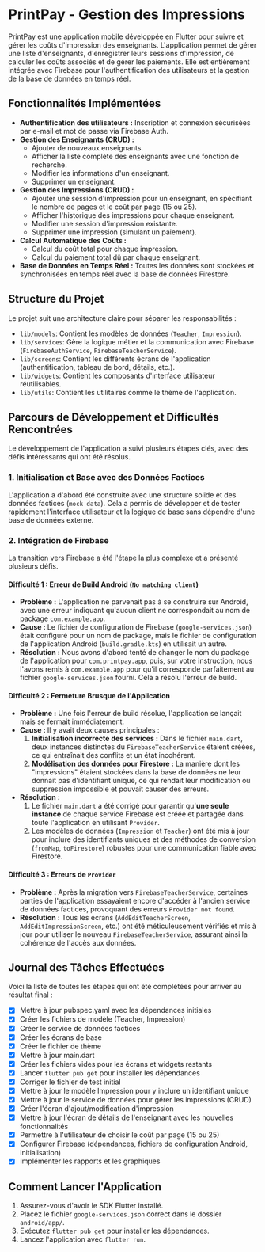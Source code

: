 # PrintPay - Gestion des Impressions

PrintPay est une application mobile développée en Flutter pour suivre et gérer les coûts d'impression des enseignants. L'application permet de gérer une liste d'enseignants, d'enregistrer leurs sessions d'impression, de calculer les coûts associés et de gérer les paiements. Elle est entièrement intégrée avec Firebase pour l'authentification des utilisateurs et la gestion de la base de données en temps réel.

## Fonctionnalités Implémentées

*   **Authentification des utilisateurs :** Inscription et connexion sécurisées par e-mail et mot de passe via Firebase Auth.
*   **Gestion des Enseignants (CRUD) :**
    *   Ajouter de nouveaux enseignants.
    *   Afficher la liste complète des enseignants avec une fonction de recherche.
    *   Modifier les informations d'un enseignant.
    *   Supprimer un enseignant.
*   **Gestion des Impressions (CRUD) :**
    *   Ajouter une session d'impression pour un enseignant, en spécifiant le nombre de pages et le coût par page (15 ou 25).
    *   Afficher l'historique des impressions pour chaque enseignant.
    *   Modifier une session d'impression existante.
    *   Supprimer une impression (simulant un paiement).
*   **Calcul Automatique des Coûts :**
    *   Calcul du coût total pour chaque impression.
    *   Calcul du paiement total dû par chaque enseignant.
*   **Base de Données en Temps Réel :** Toutes les données sont stockées et synchronisées en temps réel avec la base de données Firestore.

## Structure du Projet

Le projet suit une architecture claire pour séparer les responsabilités :

-   `lib/models`: Contient les modèles de données (`Teacher`, `Impression`).
-   `lib/services`: Gère la logique métier et la communication avec Firebase (`FirebaseAuthService`, `FirebaseTeacherService`).
-   `lib/screens`: Contient les différents écrans de l'application (authentification, tableau de bord, détails, etc.).
-   `lib/widgets`: Contient les composants d'interface utilisateur réutilisables.
-   `lib/utils`: Contient les utilitaires comme le thème de l'application.

## Parcours de Développement et Difficultés Rencontrées

Le développement de l'application a suivi plusieurs étapes clés, avec des défis intéressants qui ont été résolus.

### 1. Initialisation et Base avec des Données Factices

L'application a d'abord été construite avec une structure solide et des données factices (`mock data`). Cela a permis de développer et de tester rapidement l'interface utilisateur et la logique de base sans dépendre d'une base de données externe.

### 2. Intégration de Firebase

La transition vers Firebase a été l'étape la plus complexe et a présenté plusieurs défis.

#### Difficulté 1 : Erreur de Build Android (`No matching client`)

-   **Problème :** L'application ne parvenait pas à se construire sur Android, avec une erreur indiquant qu'aucun client ne correspondait au nom de package `com.example.app`.
-   **Cause :** Le fichier de configuration de Firebase (`google-services.json`) était configuré pour un nom de package, mais le fichier de configuration de l'application Android (`build.gradle.kts`) en utilisait un autre.
-   **Résolution :** Nous avons d'abord tenté de changer le nom du package de l'application pour `com.printpay.app`, puis, sur votre instruction, nous l'avons remis à `com.example.app` pour qu'il corresponde parfaitement au fichier `google-services.json` fourni. Cela a résolu l'erreur de build.

#### Difficulté 2 : Fermeture Brusque de l'Application

-   **Problème :** Une fois l'erreur de build résolue, l'application se lançait mais se fermait immédiatement.
-   **Cause :** Il y avait deux causes principales :
    1.  **Initialisation incorrecte des services :** Dans le fichier `main.dart`, deux instances distinctes du `FirebaseTeacherService` étaient créées, ce qui entraînait des conflits et un état incohérent.
    2.  **Modélisation des données pour Firestore :** La manière dont les "impressions" étaient stockées dans la base de données ne leur donnait pas d'identifiant unique, ce qui rendait leur modification ou suppression impossible et pouvait causer des erreurs.
-   **Résolution :**
    1.  Le fichier `main.dart` a été corrigé pour garantir qu'**une seule instance** de chaque service Firebase est créée et partagée dans toute l'application en utilisant `Provider`.
    2.  Les modèles de données (`Impression` et `Teacher`) ont été mis à jour pour inclure des identifiants uniques et des méthodes de conversion (`fromMap`, `toFirestore`) robustes pour une communication fiable avec Firestore.

#### Difficulté 3 : Erreurs de `Provider`

-   **Problème :** Après la migration vers `FirebaseTeacherService`, certaines parties de l'application essayaient encore d'accéder à l'ancien service de données factices, provoquant des erreurs `Provider not found`.
-   **Résolution :** Tous les écrans (`AddEditTeacherScreen`, `AddEditImpressionScreen`, etc.) ont été méticuleusement vérifiés et mis à jour pour utiliser le nouveau `FirebaseTeacherService`, assurant ainsi la cohérence de l'accès aux données.

## Journal des Tâches Effectuées

Voici la liste de toutes les étapes qui ont été complétées pour arriver au résultat final :

- [x] Mettre à jour pubspec.yaml avec les dépendances initiales
- [x] Créer les fichiers de modèle (Teacher, Impression)
- [x] Créer le service de données factices
- [x] Créer les écrans de base
- [x] Créer le fichier de thème
- [x] Mettre à jour main.dart
- [x] Créer les fichiers vides pour les écrans et widgets restants
- [x] Lancer `flutter pub get` pour installer les dépendances
- [x] Corriger le fichier de test initial
- [x] Mettre à jour le modèle Impression pour y inclure un identifiant unique
- [x] Mettre à jour le service de données pour gérer les impressions (CRUD)
- [x] Créer l'écran d'ajout/modification d'impression
- [x] Mettre à jour l'écran de détails de l'enseignant avec les nouvelles fonctionnalités
- [x] Permettre à l'utilisateur de choisir le coût par page (15 ou 25)
- [x] Configurer Firebase (dépendances, fichiers de configuration Android, initialisation)
- [x] Implémenter les rapports et les graphiques
## Comment Lancer l'Application

1.  Assurez-vous d'avoir le SDK Flutter installé.
2.  Placez le fichier `google-services.json` correct dans le dossier `android/app/`.
3.  Exécutez `flutter pub get` pour installer les dépendances.
4.  Lancez l'application avec `flutter run`.
